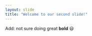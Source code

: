 ```yaml
---
layout: slide
title: "Welcome to our second slide!"
---
```

Add: not sure doing great **bold** :smiley:
